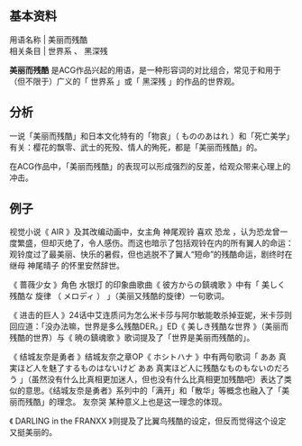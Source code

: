 **基本资料**  
---  
用语名称  |  美丽而残酷   
相关条目  |  世界系  、  黑深残   
  
**美丽而残酷** 是ACG作品兴起的用语，是一种形容词的对比组合，常见于和用于（但不限于）广义的「  世界系  」或「  黑深残  」的作品的世界观。

##  分析

一说「美丽而残酷」和日本文化特有的「物哀」（  もののあはれ  ）和「死亡美学」有关：樱花的飘零、武士的死殁、情人的殉死，都是「美丽而残酷」的。

在ACG作品中，「美丽而残酷」的表现可以形成强烈的反差，给观众带来心理上的冲击。

##  例子

视觉小说《  AIR  》及其改编动画中，女主角  神尾观铃  喜欢  恐龙
，认为恐龙曾一度繁盛，但却灭绝了，令人感伤。而这也暗示了包括观铃在内的所有翼人的命运：观铃度过了最美丽、快乐的暑假，但也逃脱不了翼人“短命”的残酷命运，剧终时在继母
神尾晴子  的怀里安然辞世。

《  蔷薇少女  》角色  水银灯  的印象曲歌曲《  彼方からの鎮魂歌  》中有「  美しく 残酷な  旋律  （  メロディ  ）
」（美丽又残酷的旋律）一句歌词。

《  进击的巨人  》24话中艾连质问为怎么米卡莎与阿尔敏能敢杀掉亚妮，米卡莎则回应道：「没办法嘛，世界是多么残酷DER。」ED《  美しき残酷な世界
》（美丽而残酷的世界）与《  暁の鎮魂歌  》歌词提及了「世界是美丽而残酷的」。

《  结城友奈是勇者  》结城友奈之章OP《  ホシトハナ  》中有两句歌词「  ああ 真実ほど人を魅了するものはないけど ああ
真実ほど人に残酷なものもないのだろう
」（虽然没有什么比真相更加迷人，但也没有什么比真相更加残酷吧）表达了类似的意思。《结城友奈是勇者》系列中的「满开」和「散华」等概念也融入了「美丽而残酷」的理念。
友奈哭  某种意义上也是这一理念的体现。

《  DARLING  in the  FRANXX  》则提及了比翼鸟残酷的设定，但反而觉得这个设定又挺美丽的。

